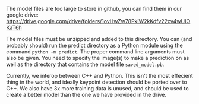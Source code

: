 The model files are too large to store in github, you can find them in our google drive: https://drive.google.com/drive/folders/1ovHwZw78PklW2kKdfv22cv4wUIOKaT6h

The model files must be unzipped and added to this directory. You can (and probably should) run the predict directory as a Python module using the command `python -m predict`. The proper command line arguments must also be given. You need to specify the image(s) to make a prediction on as well as the directory that contains the model file `saved_model.pb`.

Currently, we interop between C++ and Python. This isn't the most effecient thing in the world, and ideally keypoint detection should be ported over to C++. We also have 3x more training data is unused, and should be used to create a better model than the one we have provided in the drive. 
